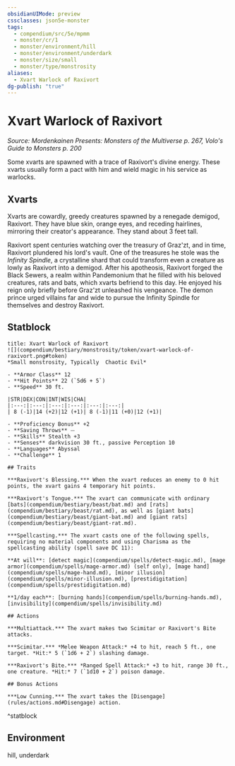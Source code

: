```yaml
---
obsidianUIMode: preview
cssclasses: json5e-monster
tags:
  - compendium/src/5e/mpmm
  - monster/cr/1
  - monster/environment/hill
  - monster/environment/underdark
  - monster/size/small
  - monster/type/monstrosity
aliases:
  - Xvart Warlock of Raxivort
dg-publish: "true"
---
```

# Xvart Warlock of Raxivort
*Source: Mordenkainen Presents: Monsters of the Multiverse p. 267, Volo's Guide to Monsters p. 200*  

Some xvarts are spawned with a trace of Raxivort's divine energy. These xvarts usually form a pact with him and wield magic in his service as warlocks.

## Xvarts

Xvarts are cowardly, greedy creatures spawned by a renegade demigod, Raxivort. They have blue skin, orange eyes, and receding hairlines, mirroring their creator's appearance. They stand about 3 feet tall.

Raxivort spent centuries watching over the treasury of Graz'zt, and in time, Raxivort plundered his lord's vault. One of the treasures he stole was the *Infinity Spindle*, a crystalline shard that could transform even a creature as lowly as Raxivort into a demigod. After his apotheosis, Raxivort forged the Black Sewers, a realm within Pandemonium that he filled with his beloved creatures, rats and bats, which xvarts befriend to this day. He enjoyed his reign only briefly before Graz'zt unleashed his vengeance. The demon prince urged villains far and wide to pursue the Infinity Spindle for themselves and destroy Raxivort.

## Statblock

```ad-statblock
title: Xvart Warlock of Raxivort
![](compendium/bestiary/monstrosity/token/xvart-warlock-of-raxivort.png#token)
*Small monstrosity, Typically  Chaotic Evil*

- **Armor Class** 12 
- **Hit Points** 22 (`5d6 + 5`)
- **Speed** 30 ft.

|STR|DEX|CON|INT|WIS|CHA|
|:---:|:---:|:---:|:---:|:---:|:---:|
| 8 (-1)|14 (+2)|12 (+1)| 8 (-1)|11 (+0)|12 (+1)|

- **Proficiency Bonus** +2
- **Saving Throws** ⏤
- **Skills** Stealth +3
- **Senses** darkvision 30 ft., passive Perception 10
- **Languages** Abyssal
- **Challenge** 1

## Traits

***Raxivort's Blessing.*** When the xvart reduces an enemy to 0 hit points, the xvart gains 4 temporary hit points.

***Raxivort's Tongue.*** The xvart can communicate with ordinary [bats](compendium/bestiary/beast/bat.md) and [rats](compendium/bestiary/beast/rat.md), as well as [giant bats](compendium/bestiary/beast/giant-bat.md) and [giant rats](compendium/bestiary/beast/giant-rat.md).

***Spellcasting.*** The xvart casts one of the following spells, requiring no material components and using Charisma as the spellcasting ability (spell save DC 11):

**At will**: [detect magic](compendium/spells/detect-magic.md), [mage armor](compendium/spells/mage-armor.md) (self only), [mage hand](compendium/spells/mage-hand.md), [minor illusion](compendium/spells/minor-illusion.md), [prestidigitation](compendium/spells/prestidigitation.md)

**1/day each**: [burning hands](compendium/spells/burning-hands.md), [invisibility](compendium/spells/invisibility.md)

## Actions

***Multiattack.*** The xvart makes two Scimitar or Raxivort's Bite attacks.

***Scimitar.*** *Melee Weapon Attack:* +4 to hit, reach 5 ft., one target. *Hit:* 5 (`1d6 + 2`) slashing damage.

***Raxivort's Bite.*** *Ranged Spell Attack:* +3 to hit, range 30 ft., one creature. *Hit:* 7 (`1d10 + 2`) poison damage.

## Bonus Actions

***Low Cunning.*** The xvart takes the [Disengage](rules/actions.md#Disengage) action.
```
^statblock

## Environment

hill, underdark